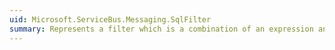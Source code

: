 ```yaml
---
uid: Microsoft.ServiceBus.Messaging.SqlFilter
summary: Represents a filter which is a combination of an expression and an action that is executed in the publish/subscribe pipeline. For information about SQLFilter syntax, see [SQLFilter syntax](https://docs.microsoft.com/azure/service-bus-messaging/service-bus-messaging-sql-filter).
---
```

